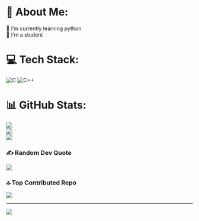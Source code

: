 # 💫 About Me:
🌱 I’m currently learning python<br>💬 I'm a student<br>


# 💻 Tech Stack:
![C](https://img.shields.io/badge/c-%2300599C.svg?style=flat&logo=c&logoColor=white) ![C++](https://img.shields.io/badge/c++-%2300599C.svg?style=flat&logo=c%2B%2B&logoColor=white)
# 📊 GitHub Stats:
![](https://github-readme-stats.vercel.app/api?username=BhuvanaHarish&theme=default_repocard&hide_border=false&include_all_commits=true&count_private=true)<br/>
![](https://github-readme-streak-stats.herokuapp.com/?user=BhuvanaHarish&theme=default_repocard&hide_border=false)<br/>
![](https://github-readme-stats.vercel.app/api/top-langs/?username=BhuvanaHarish&theme=default_repocard&hide_border=false&include_all_commits=true&count_private=true&layout=compact)

### ✍️ Random Dev Quote
![](https://quotes-github-readme.vercel.app/api?type=horizontal&theme=radical)

### 🔝 Top Contributed Repo
![](https://github-contributor-stats.vercel.app/api?username=BhuvanaHarish&limit=5&theme=dark&combine_all_yearly_contributions=true)

---
[![](https://visitcount.itsvg.in/api?id=BhuvanaHarish&icon=0&color=0)](https://visitcount.itsvg.in)

<!-- Proudly created with GPRM ( https://gprm.itsvg.in ) -->
